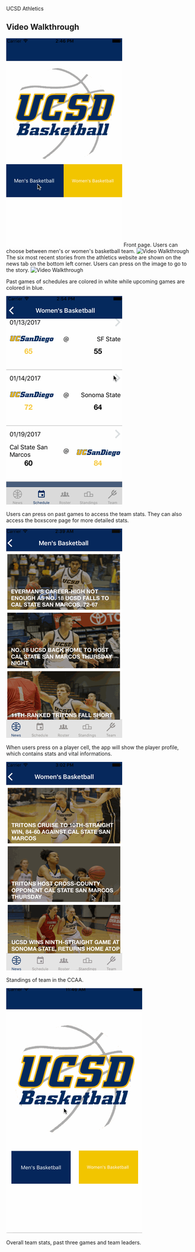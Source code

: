 UCSD Athletics

## Video Walkthrough 

<img src='GIFWalkthrough/frontPage.gif' title='Video Walkthrough of stories and news' width='' alt='Video Walkthrough' />
Front page. Users can choose between men's or women's basketball team. 

<img src='GIFWalkthrough/stories.gif' title='Video Walkthrough of stories and news' width='' alt='Video Walkthrough' />
The six most recent stories from the athletics website are shown on the news tab on the bottom left corner. Users can press on the image to go to the story. 

<img src='GIFWalkthrough/schedules.gif' title='Video Walkthrough of schedule, boxscore and game stats' width='' alt='Video Walkthrough' />

Past games of schedules are colored in white while upcoming games are colored in blue. 

<img src='GIFWalkthrough/boxscores.gif' title='Video Walkthrough of schedule, boxscore and game stats' width='' alt='Video Walkthrough' />

Users can press on past games to access the team stats. They can also access the boxscore page for more detailed stats. 

<img src='GIFWalkthrough/roster.gif' title='Video Walkthrough of roster and playerprofile' width='' alt='Video Walkthrough' />

When users press on a player cell, the app will show the player profile, which contains stats and vital informations.

<img src='GIFWalkthrough/standings.gif' title='Video Walkthrough of standings' width='' alt='Video Walkthrough' />

Standings of team in the CCAA.

<img src='GIFWalkthrough/team.gif' title='Video Walkthrough of team stats' width='' alt='Video Walkthrough' />

Overall team stats, past three games and team leaders. 






